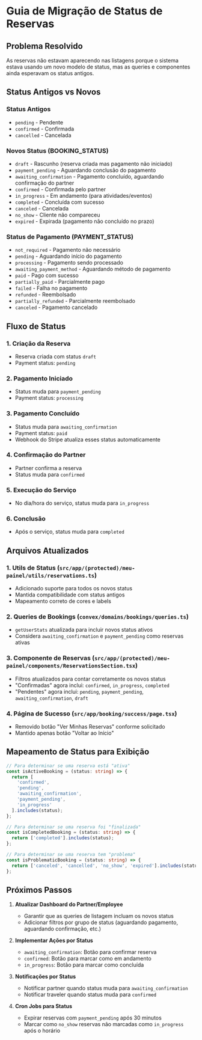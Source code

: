 # Guia de Migração de Status de Reservas

## Problema Resolvido

As reservas não estavam aparecendo nas listagens porque o sistema estava usando um novo modelo de status, mas as queries e componentes ainda esperavam os status antigos.

## Status Antigos vs Novos

### Status Antigos
- `pending` - Pendente
- `confirmed` - Confirmada
- `cancelled` - Cancelada

### Novos Status (BOOKING_STATUS)
- `draft` - Rascunho (reserva criada mas pagamento não iniciado)
- `payment_pending` - Aguardando conclusão do pagamento
- `awaiting_confirmation` - Pagamento concluído, aguardando confirmação do partner
- `confirmed` - Confirmada pelo partner
- `in_progress` - Em andamento (para atividades/eventos)
- `completed` - Concluída com sucesso
- `canceled` - Cancelada
- `no_show` - Cliente não compareceu
- `expired` - Expirada (pagamento não concluído no prazo)

### Status de Pagamento (PAYMENT_STATUS)
- `not_required` - Pagamento não necessário
- `pending` - Aguardando início do pagamento
- `processing` - Pagamento sendo processado
- `awaiting_payment_method` - Aguardando método de pagamento
- `paid` - Pago com sucesso
- `partially_paid` - Parcialmente pago
- `failed` - Falha no pagamento
- `refunded` - Reembolsado
- `partially_refunded` - Parcialmente reembolsado
- `canceled` - Pagamento cancelado

## Fluxo de Status

### 1. Criação da Reserva
- Reserva criada com status `draft`
- Payment status: `pending`

### 2. Pagamento Iniciado
- Status muda para `payment_pending`
- Payment status: `processing`

### 3. Pagamento Concluído
- Status muda para `awaiting_confirmation`
- Payment status: `paid`
- Webhook do Stripe atualiza esses status automaticamente

### 4. Confirmação do Partner
- Partner confirma a reserva
- Status muda para `confirmed`

### 5. Execução do Serviço
- No dia/hora do serviço, status muda para `in_progress`

### 6. Conclusão
- Após o serviço, status muda para `completed`

## Arquivos Atualizados

### 1. Utils de Status (`src/app/(protected)/meu-painel/utils/reservations.ts`)
- Adicionado suporte para todos os novos status
- Mantida compatibilidade com status antigos
- Mapeamento correto de cores e labels

### 2. Queries de Bookings (`convex/domains/bookings/queries.ts`)
- `getUserStats` atualizada para incluir novos status ativos
- Considera `awaiting_confirmation` e `payment_pending` como reservas ativas

### 3. Componente de Reservas (`src/app/(protected)/meu-painel/components/ReservationsSection.tsx`)
- Filtros atualizados para contar corretamente os novos status
- "Confirmadas" agora inclui: `confirmed`, `in_progress`, `completed`
- "Pendentes" agora inclui: `pending`, `payment_pending`, `awaiting_confirmation`, `draft`

### 4. Página de Sucesso (`src/app/booking/success/page.tsx`)
- Removido botão "Ver Minhas Reservas" conforme solicitado
- Mantido apenas botão "Voltar ao Início"

## Mapeamento de Status para Exibição

```typescript
// Para determinar se uma reserva está "ativa"
const isActiveBooking = (status: string) => {
  return [
    'confirmed',
    'pending',
    'awaiting_confirmation',
    'payment_pending',
    'in_progress'
  ].includes(status);
};

// Para determinar se uma reserva foi "finalizada"
const isCompletedBooking = (status: string) => {
  return ['completed'].includes(status);
};

// Para determinar se uma reserva tem "problema"
const isProblematicBooking = (status: string) => {
  return ['canceled', 'cancelled', 'no_show', 'expired'].includes(status);
};
```

## Próximos Passos

1. **Atualizar Dashboard do Partner/Employee**
   - Garantir que as queries de listagem incluam os novos status
   - Adicionar filtros por grupo de status (aguardando pagamento, aguardando confirmação, etc.)

2. **Implementar Ações por Status**
   - `awaiting_confirmation`: Botão para confirmar reserva
   - `confirmed`: Botão para marcar como em andamento
   - `in_progress`: Botão para marcar como concluída

3. **Notificações por Status**
   - Notificar partner quando status muda para `awaiting_confirmation`
   - Notificar traveler quando status muda para `confirmed`

4. **Cron Jobs para Status**
   - Expirar reservas com `payment_pending` após 30 minutos
   - Marcar como `no_show` reservas não marcadas como `in_progress` após o horário 